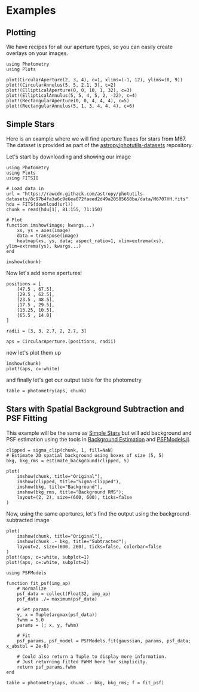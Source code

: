 # Examples

## Plotting
We have recipes for all our aperture types, so you can easily create overlays on your images.

```@example plot
using Photometry
using Plots

plot(CircularAperture(2, 3, 4), c=1, xlims=(-1, 12), ylims=(0, 9))
plot!(CircularAnnulus(5, 5, 2.1, 3), c=2)
plot!(EllipticalAperture(0, 0, 10, 1, 32), c=3)
plot!(EllipticalAnnulus(5, 5, 4, 5, 2, -32), c=4)
plot!(RectangularAperture(0, 0, 4, 4, 4), c=5)
plot!(RectangularAnnulus(5, 1, 3, 4, 4, 4), c=6)
```

## Simple Stars

Here is an example where we will find aperture fluxes for stars from M67. The dataset is provided as part of the [astropy/photutils-datasets](https://github.com/astropy/photutils-datasets) repository.

Let's start by downloading and showing our image

```@example stars
using Photometry
using Plots
using FITSIO

# Load data in
url = "https://rawcdn.githack.com/astropy/photutils-datasets/8c97b4fa3a6c9e6ea072faeed2d49a20585658ba/data/M6707HH.fits"
hdu = FITS(download(url))
chunk = read(hdu[1], 81:155, 71:150)

# Plot
function imshow(image; kwargs...)
    xs, ys = axes(image)
    data = transpose(image)
    heatmap(xs, ys, data; aspect_ratio=1, xlim=extrema(xs), ylim=extrema(ys), kwargs...)
end

imshow(chunk)
```

Now let's add some apertures!

```@example stars
positions = [
    [47.5 , 67.5],
    [29.5 , 62.5],
    [23.5 , 48.5],
    [17.5 , 29.5],
    [13.25, 10.5],
    [65.5 , 14.0]
]

radii = [3, 3, 2.7, 2, 2.7, 3]

aps = CircularAperture.(positions, radii)
```

now let's plot them up

```@example stars
imshow(chunk)
plot!(aps, c=:white)
```

and finally let's get our output table for the photometry

```@example stars
table = photometry(aps, chunk)
```

## Stars with Spatial Background Subtraction and PSF Fitting

This example will be the same as [Simple Stars](@ref) but will add background and PSF estimation using the tools in [Background Estimation](@ref) and [PSFModels.jl](https://juliaastro.org/PSFModels).

```@example stars
clipped = sigma_clip(chunk, 1, fill=NaN)
# Estimate 2D spatial background using boxes of size (5, 5)
bkg, bkg_rms = estimate_background(clipped, 5)

plot(
    imshow(chunk, title="Original"),
    imshow(clipped, title="Sigma-Clipped"),
    imshow(bkg, title="Background"),
    imshow(bkg_rms, title="Background RMS");
    layout=(2, 2), size=(600, 600), ticks=false
)
```

Now, using the same apertures, let's find the output using the background-subtracted image

```@example stars
plot(
    imshow(chunk, title="Original"),
    imshow(chunk .- bkg, title="Subtracted");
    layout=2, size=(600, 260), ticks=false, colorbar=false
)
plot!(aps, c=:white, subplot=1)
plot!(aps, c=:white, subplot=2)
```

```@example stars
using PSFModels

function fit_psf(img_ap)
    # Normalize
    psf_data = collect(Float32, img_ap)
    psf_data ./= maximum(psf_data)

    # Set params
    y, x = Tuple(argmax(psf_data))
    fwhm = 5.0
    params = (; x, y, fwhm)

    # Fit
    psf_params, psf_model = PSFModels.fit(gaussian, params, psf_data; x_abstol = 2e-6)

    # Could also return a Tuple to display more information.
    # Just returning fitted FWHM here for simplicity.
    return psf_params.fwhm
end

table = photometry(aps, chunk .- bkg, bkg_rms; f = fit_psf)
```
